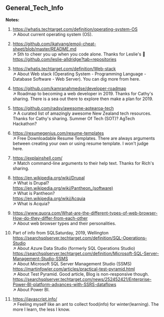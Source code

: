 ## General_Tech_Info     

**Notes:**      

1. https://whatis.techtarget.com/definition/operating-system-OS          
:arrow_upper_right: About current operating system (OS).     

2. https://github.com/ikatyang/emoji-cheat-sheet/blob/master/README.md    
:arrow_upper_right: Sth to cheer you up when you code alone. Thanks for Leslie's :eyes: https://github.com/leslie-alldridge?tab=repositories     

3. https://whatis.techtarget.com/definition/Web-stack      
:arrow_upper_right: About Web stack (Operating System - Programming Language - Database Software - Web Server). You can dig more from here.         

4. https://github.com/kamranahmedse/developer-roadmap      
:arrow_upper_right: Roadmap to becoming a web developer in 2019. Thanks for Cathy's sharing. There is a sea out there to explore then make a plan for 2019.    

5. https://github.com/radsy/awesome-aotearoa-tech    
:arrow_upper_right:  A curated list of amazingly awesome New Zealand tech resources. Thanks for Cathy's sharing. Summer Of Tech (SOT)? AgTech Hackathon?     

6. https://resumegenius.com/resume-templates  
:arrow_upper_right: Free Downloadable Resume Templates. There are always arguments between creating your own or using resume template. I won't judge here.  

7. https://explainshell.com/        
:arrow_upper_right: Match command-line arguments to their help text. Thanks for Rich's sharing.        

8. https://en.wikipedia.org/wiki/Drupal      
:arrow_upper_right: What is Drupal?       
   https://en.wikipedia.org/wiki/Pantheon_(software)       
:arrow_upper_right: What is Pantheon?   
   https://en.wikipedia.org/wiki/Acquia    
:arrow_upper_right: What is Acquia?    

9. https://www.quora.com/What-are-the-different-types-of-web-browser-How-do-they-differ-from-each-other   
:arrow_upper_right: About web browser types and their personalities.       

10. Part of info from SQLSaturday, 2019, Wellington      
    https://searchsqlserver.techtarget.com/definition/SQL-Operations-Studio    
:arrow_upper_right: About Azure Data Studio (formerly SQL Operations Studio)    
    https://searchsqlserver.techtarget.com/definition/Microsoft-SQL-Server-Management-Studio-SSMS    
:arrow_upper_right: About Microsoft SQL Server Management Studio (SSMS)    
    https://martinfowler.com/articles/practical-test-pyramid.html     
:arrow_upper_right: About Test Pyramid. Good article, Blog is non-responsive though.   
    https://searchsqlserver.techtarget.com/news/252452421/Enterprise-Power-BI-platform-advances-with-SSRS-dataflows   
:arrow_upper_right: About Power BI.     

11. https://javascript.info/    
:arrow_upper_right: Feeling myself like an ant to collect food(info) for winter(learning). The more I learn, the less I know.    